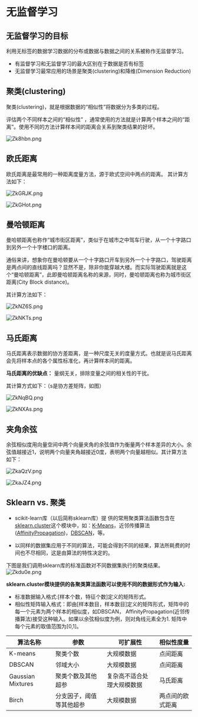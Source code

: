 # 无监督学习

## 无监督学习的目标

利用无标签的数据学习数据的分布或数据与数据之间的关系被称作无监督学习。
- 有监督学习和无监督学习的最大区别在于数据是否有标签
- 无监督学习最常应用的场景是聚类(clustering)和降维(Dimension Reduction)

## 聚类(clustering)

聚类(clustering)，就是根据数据的“相似性”将数据分为多类的过程。

评估两个不同样本之间的“相似性” ，通常使用的方法就是计算两个样本之间的“距离”。使用不同的方法计算样本间的距离会关系到聚类结果的好坏。

![Zk8hbn.png](https://s2.ax1x.com/2019/06/24/Zk8hbn.png)

## 欧氏距离
欧氏距离是最常用的一种距离度量方法，源于欧式空间中两点的距离。
其计算方法如下：
<!-- $$ d = \sqrt{\sum_{k=1}^{n}({X_{1k}}-{X_{2k}})^2} $$ -->

![ZkGRJK.png](https://s2.ax1x.com/2019/06/24/ZkGRJK.png)

![ZkGHot.png](https://s2.ax1x.com/2019/06/24/ZkGHot.png)

## 曼哈顿距离

曼哈顿距离也称作“城市街区距离”，类似于在城市之中驾车行驶，从一个十字路口到另外一个十字楼口的距离。

通俗来讲，想象你在曼哈顿要从一个十字路口开车到另外一个十字路口，驾驶距离是两点间的直线距离吗？显然不是，除非你能穿越大楼。而实际驾驶距离就是这个“曼哈顿距离”，此即曼哈顿距离名称的来源，同时，曼哈顿距离也称为城市街区距离(City Block distance)。

其计算方法如下：

<!-- $$ d = \sum_{k=1}^{n}\left |{X_{1k}}-{X_{2k}} \right | $$ -->

![ZkNZ6S.png](https://s2.ax1x.com/2019/06/24/ZkNZ6S.png)

![ZkNKTs.png](https://s2.ax1x.com/2019/06/24/ZkNKTs.png)

## 马氏距离

马氏距离表示数据的协方差距离，是一种尺度无关的度量方式。也就是说马氏距离会先将样本点的各个属性标准化，再计算样本间的距离。

**马氏距离的优缺点：** 量纲无关，排除变量之间的相关性的干扰。

其计算方式如下：（s是协方差矩阵，如图）

<!-- $$ d(x_i,x_j) = \sqrt{(x_i - x_j)^Ts^{-1}(x_i - x_j)} $$ -->

![ZkNqBQ.png](https://s2.ax1x.com/2019/06/24/ZkNqBQ.png)

![ZkNXAs.png](https://s2.ax1x.com/2019/06/24/ZkNXAs.png)

## 夹角余弦

余弦相似度用向量空间中两个向量夹角的余弦值作为衡量两个样本差异的大小。余弦值越接近1，说明两个向量夹角越接近0度，表明两个向量越相似。其计算方法如下：

<!-- $$ \cos(\theta)=\frac{\sum_{k=1}^{n}{X_{1k}}{X_{2k}}}{\sqrt{\sum_{k=1}^{n}{X^2_{1k}}}\sqrt{\sum_{k=1}^{n}{X^2_{2k}}}} $$ -->
![ZkaQzV.png](https://s2.ax1x.com/2019/06/24/ZkaQzV.png)

![ZkaJZ4.png](https://s2.ax1x.com/2019/06/24/ZkaJZ4.png)

## Sklearn vs. 聚类
- scikit-learn库（以后简称sklearn库）提
供的常用聚类算法函数包含在[sklearn.cluster](https://scikit-learn.org/stable/modules/classes.html#module-sklearn.cluster)这个模块中，如：[K-Means](https://scikit-learn.org/stable/modules/generated/sklearn.cluster.KMeans.html#sklearn.cluster.KMeans)，近邻传播算法([AffinityPropagation](https://scikit-learn.org/stable/modules/generated/sklearn.cluster.AffinityPropagation.html#sklearn.cluster.AffinityPropagation))，[DBSCAN](https://scikit-learn.org/stable/modules/generated/sklearn.cluster.DBSCAN.html#sklearn.cluster.DBSCAN)，等。

- 以同样的数据集应用于不同的算法，可能会得到不同的结果，算法所耗费的时间也不尽相同，这是由算法的特性决定的。

下图是我们调用sklearn库的标准函数对不同数据集执行的聚类结果。
![Zkdu0e.png](https://s2.ax1x.com/2019/06/24/Zkdu0e.png)

**sklearn.cluster模块提供的各聚类算法函数可以使用不同的数据形式作为输入:**
- 标准数据输入格式:[样本个数，特征个数]定义的矩阵形式。
- 相似性矩阵输入格式：即由[样本数目，样本数目]定义的矩阵形式，矩阵中的每一个元素为两个样本的相似度，如DBSCAN， AffinityPropagation(近邻传播算法)接受这种输入。如果以余弦相似度为例，则对角线元素全为1. 矩阵中每个元素的取值范围为[0,1]。



|算法名称|参数|可扩展性|相似性度量|
| ------ | ------ | ------ | ------ |
|K-means| 聚类个数 | 大规模数据| 点间距离 |
|DBSCAN| 邻域大小| 大规模数据| 点间距离|
|Gaussian Mixtures|聚类个数及其他超参|复杂高不适合处理大规模数据|马氏距离|
|Birch|分支因子，阈值等其他超参|大规模数据|两点间的欧式距离|